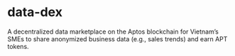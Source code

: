 # data-dex
A decentralized data marketplace on the Aptos blockchain for Vietnam’s SMEs to share anonymized business data (e.g., sales trends) and earn APT tokens.
